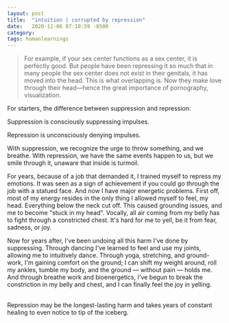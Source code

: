 ```yaml
---
layout: post
title:  "intuition | corrupted by repression"
date:   2020-11-06 07:10:59 -0500
category: 
tags: humanlearnings
---
```

>For example, if your sex center functions as a sex center, it is perfectly good. But people have been repressing it so much that in many people the sex center does not exist in their genitals, it has moved into the head. This is what overlapping is. Now they make love through their head—hence the great importance of pornography, visualization.

For starters, the difference between suppression and repression:

Suppression is consciously suppressing impulses. 

Repression is unconsciously denying impulses. 

With suppression, we recognize the urge to throw something, and we breathe. With repression, we have the same events happen to us, but we smile through it, unaware that inside is turmoil.

For years, because of a job that demanded it, I trained myself to repress my emotions. It was seen as a sign of achievement if you could go through the job with a statued face. And now I have major energetic problems. First off, most of my energy resides in the only thing I allowed myself to feel, my head. Everything below the neck cut off. This caused grounding issues, and me to become "stuck in my head". Vocally, all air coming from my belly has to fight through a constricted chest. It's hard for me to yell, be it from fear, sadness, or joy.  

Now for years after, I've been undoing all this harm I've done by suppressing. Through dancing I've learned to feel and use my joints, allowing me to intuitively dance. Through yoga, stretching, and ground-work, I'm gaining comfort on the ground; I can shift my weight around, roll my ankles, tumble my body, and the ground — without pain — holds me. And through breathe work and bioenergetics, I've begun to break the constriction in my belly and chest, and I can finally feel the joy in yelling.

<br>
Repression may be the longest-lasting harm and takes years of constant healing to even notice to tip of the iceberg.